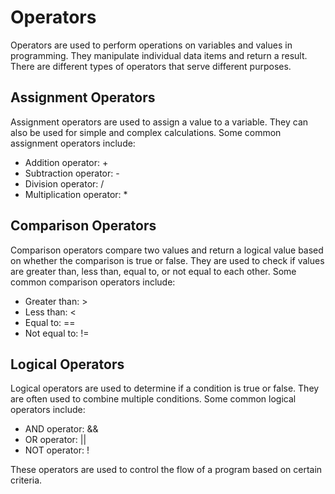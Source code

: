 # Operators

Operators are used to perform operations on variables and values in programming. They manipulate individual data items and return a result. There are different types of operators that serve different purposes.

## Assignment Operators

Assignment operators are used to assign a value to a variable. They can also be used for simple and complex calculations. Some common assignment operators include:

- Addition operator: +
- Subtraction operator: -
- Division operator: /
- Multiplication operator: *

## Comparison Operators

Comparison operators compare two values and return a logical value based on whether the comparison is true or false. They are used to check if values are greater than, less than, equal to, or not equal to each other. Some common comparison operators include:

- Greater than: >
- Less than: <
- Equal to: ==
- Not equal to: !=

## Logical Operators

Logical operators are used to determine if a condition is true or false. They are often used to combine multiple conditions. Some common logical operators include:

- AND operator: &&
- OR operator: ||
- NOT operator: !

These operators are used to control the flow of a program based on certain criteria.
